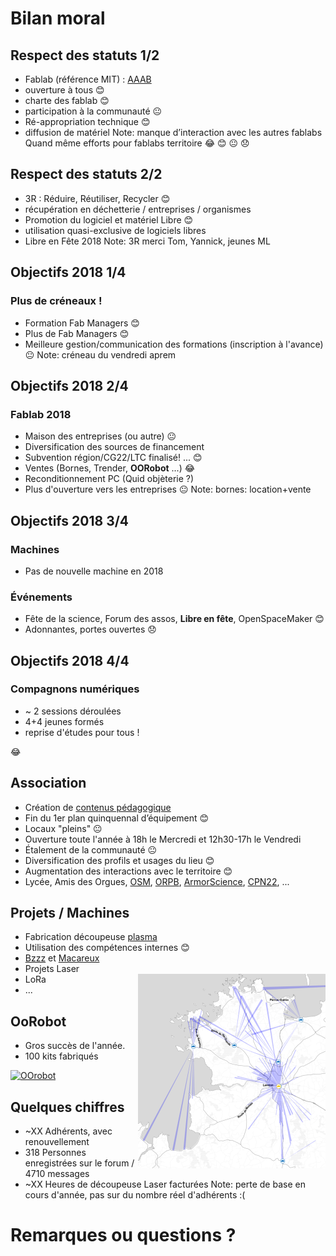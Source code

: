 # Bilan moral


## Respect des statuts 1/2
* Fablab (référence MIT) : [AAAB](http://wiki.fablab.is/wiki/Fab_Lab_conformity_rating)
 * ouverture à tous 😊
 * charte des fablab 😊
 * participation à la communauté 😐
* Ré-appropriation technique 😊
 * diffusion de matériel
Note: manque d’interaction avec les autres fablabs
Quand même efforts pour fablabs territoire
 😂 😊 😐 😞


## Respect des statuts 2/2
* 3R : Réduire, Réutiliser, Recycler 😊
 * récupération en déchetterie / entreprises / organismes
* Promotion du logiciel et matériel Libre 😊
 * utilisation quasi-exclusive de logiciels libres
 * Libre en Fête 2018
Note: 3R merci Tom, Yannick, jeunes ML


## Objectifs 2018 1/4
### Plus de créneaux !
* Formation Fab Managers 😊
* Plus de Fab Managers 😊
* Meilleure gestion/communication des formations (inscription à l'avance) 😐
Note:
créneau du vendredi aprem


## Objectifs 2018 2/4
### Fablab 2018
* Maison des entreprises (ou autre) 😐
* Diversification des sources de financement
 * Subvention région/CG22/LTC finalisé! ... 😊
 * Ventes (Bornes, Trender, **OORobot** ...) 😂
 * Reconditionnement PC (Quid objèterie ?)
* Plus d'ouverture vers les entreprises 😐
Note: bornes: location+vente


## Objectifs 2018 3/4
### Machines
* Pas de nouvelle machine en 2018

### Événements
* Fête de la science, Forum des assos, **Libre en fête**, OpenSpaceMaker 😊
* Adonnantes, portes ouvertes 😞


## Objectifs 2018 4/4
### Compagnons numériques
* ~ 2 sessions déroulées
* 4+4 jeunes formés
* reprise d'études pour tous !

😂


## Association
* Création de [contenus pédagogique](http://wiki.fablab-lannion.org/index.php?title=Cat%C3%A9gorie:Formation)
* Fin du 1er plan quinquennal d’équipement 😊
 * Locaux "pleins" 😐
* Ouverture toute l'année à 18h le Mercredi et 12h30-17h le Vendredi
 * Étalement de la communauté 😐
 * Diversification des profils et usages du lieu 😊
* Augmentation des interactions avec le territoire 😊
 * Lycée, Amis des Orgues, [OSM](https://www.federation-openspacemakers.com/fr/), [ORPB](http://www.orpb.fr/), [ArmorScience](http://www.armorscience.com/), [CPN22](https://twitter.com/CPN22), ...


## Projets / Machines
* Fabrication découpeuse [plasma](http://wiki.fablab-lannion.org//index.php?title=Plasma)
 * Utilisation des compétences internes 😊
* [Bzzz](http://wiki.fablab-lannion.org//index.php?title=Bzzz) et [Macareux](http://wiki.fablab-lannion.org/index.php?title=Comptage_Macareux)
* Projets Laser
* LoRa <img align="right" src="img/ttnmapper.png">
* ...


## OoRobot
* Gros succès de l'année.
* 100 kits fabriqués

[![OOrobot](https://wiki.fablab-lannion.org/images/thumb/6/63/Oorobot-logo.png/400px-Oorobot-logo.png)](https://wiki.fablab-lannion.org/images/thumb/6/63/Oorobot-logo.png/400px-Oorobot-logo.png)


## Quelques chiffres
* ~XX Adhérents, avec renouvellement
* 318 Personnes enregistrées sur le forum / 4710 messages
* ~XX Heures de découpeuse Laser facturées
Note: perte de base en cours d'année, pas sur du nombre réel d'adhérents :(


# Remarques ou questions ?
